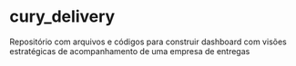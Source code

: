 # cury_delivery
Repositório com arquivos e códigos para construir dashboard com visões estratégicas de acompanhamento de uma empresa de entregas
